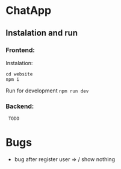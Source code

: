 # ChatApp
## Instalation and run
### Frontend:
Instalation:
```
cd website
npm i
```
Run for development ```npm run dev```  
### Backend:
```
 TODO
```

# Bugs
- bug after register user => / show nothing